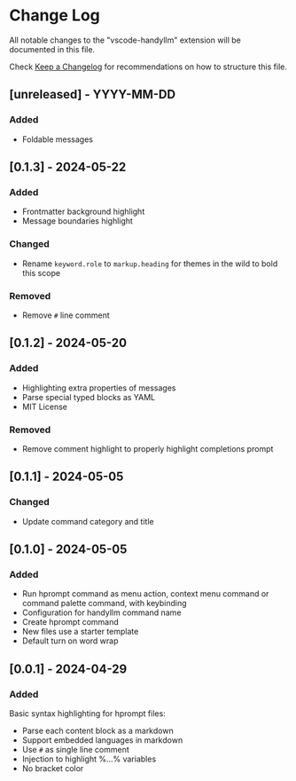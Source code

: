# Change Log

All notable changes to the "vscode-handyllm" extension will be documented in this file.

Check [Keep a Changelog](http://keepachangelog.com/) for recommendations on how to structure this file.


## [unreleased] - YYYY-MM-DD

### Added

- Foldable messages


## [0.1.3] - 2024-05-22

### Added

- Frontmatter background highlight
- Message boundaries highlight

### Changed

- Rename `keyword.role` to `markup.heading` for themes in the wild to bold this scope

### Removed

- Remove `#` line comment


## [0.1.2] - 2024-05-20

### Added

- Highlighting extra properties of messages
- Parse special typed blocks as YAML
- MIT License

### Removed

- Remove comment highlight to properly highlight completions prompt


## [0.1.1] - 2024-05-05

### Changed

- Update command category and title


## [0.1.0] - 2024-05-05

### Added

- Run hprompt command as menu action, context menu command or command palette command, with keybinding
- Configuration for handyllm command name
- Create hprompt command
- New files use a starter template
- Default turn on word wrap


## [0.0.1] - 2024-04-29

### Added

Basic syntax highlighting for hprompt files:
- Parse each content block as a markdown
- Support embedded languages in markdown
- Use `#` as single line comment
- Injection to highlight %...% variables
- No bracket color

